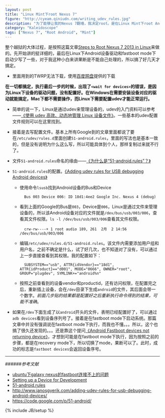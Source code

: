 ```yaml
---
layout: post
title: "Linux Mint下root Nexus 7"
figure: "http://cyeam.qiniudn.com/writing_udev_rules.jpg"
description: "为了能够让我的Nexus 7翻墙，我决定root。是在Linux Mint下root Android。看着也不难，结果搞了好几天。越到一半机子驱动问题，没办法继续了，看着一块砖头放在那，真叫个急啊。root成功后，twitter还是上不去，还得再写一篇文章来总结一下Android翻墙。"
category: "Kaleidoscope"
tags: ["Nexus 7", "Root Android", "Mint"]
---
```


整个越狱的大体过程，是按照这篇文章[Steps to Root Nexus 7 2013 in Linux](http://itsfoss.com/root-nexus-7-2013-ubuntu-linux/)来做的。先开始讲的挺详细的，最后在Linux下Android设备驱动和fastboot mode下启动少写了一些，对于我这种小白来讲果断是不能自己处理的，所以搞了好几天才搞定。

+ 里面用到的TWRP无法下载，使用[百度网盘](http://pan.baidu.com/wap/link?uk=3593604652&shareid=453410427&third=0)提供的下载

**在一切都搞定，执行最后一步的时候，出现了`<wait for devices>`的错误，是因为Linux下设备的驱动问题，没有配置好。在Windows在需要安装设备对应的驱动就能搞定，Mac下都不需要操作，而Linux下需要配置udev才能正常运行。**

+ 简单的说一下，Linux是通过udev来管理设备的，udev的入门资料可以参考——[《使用 udev 高效、动态地管理 Linux 设备文件》](http://www.ibm.com/developerworks/cn/linux/l-cn-udev/)。一些基本的udev配置文件规则可以在这里找到。

+ 接着是去写配置文件。基本上所有Google到的文章里面都说了要在`/etc/udev/rules.d`里面创建`51-android.rules`，里面的写法也是基本一致的，但是没有说明为什么这么写，所以可能具体到个人，那样复制过来就不行了。

+ 文件`51-android.rules`命名的缘由——[《为什么是“51-android.rules”？》](http://www.cnblogs.com/frydsh/archive/2013/03/07/2949089.html)

+ `51-android.rules`的配置。[《Adding udev rules for USB debugging Android devices》](http://www.janosgyerik.com/adding-udev-rules-for-usb-debugging-android-devices/)

    + 使用命令`lsusb`找到Android设备的Bus和Device

            Bus 003 Device 006: ID 18d1:4ee2 Google Inc. Nexus 4 (debug)

    + 看到上面的Google的Bus是`003`，Device是`006`，Linux是通过文件来管理设备的，所以该Android设备对应的文件就是`/dev/bus/usb/003/006`，查看其文件权限。`ls -l /dev/bus/usb/003/006`查看其文件权限。

            crw-rw----+ 1 root audio 189, 261  2月  2 14:56 /dev/bus/usb/003/006

    + 编辑`/etc/udev/rules.d/51-android.rules`。该文件内需要添加用户组和用户名，之前不确定是什么，试了好几次，也不知道对了没有，可以通过上一步直接查看到其权限。我的配置如下：

            SUBSYSTEM=="usb", ATTR{idVendor}=="18d1", ATTR{idProduct}=="d001", MODE="0666", OWNER="root", GROUP="plugdev", SYMLINK+="android%n"

    + 按照之前查看到的设备vendor和productid，还有访问权限，在配置完之后，重新插上设备，会在`/dev`目录下生成`android`的文件，其后面会带一个数字。*前面几步贴的结果都是配置好之后重新执行命令得到的结果，可能不准确*。 

   
+ 如果在`/dev`下面生成了以`android`开头的文件，表明已经配置好了，可以通过`adb devices`看到设备序列号了。接着是在fastboot mode下启动系统。那篇文章中并没有强调说在fastboot mode下执行，而我也不懂。。。所以，这个也搞了很久还发现的。。。还是靠这个提问[《Android Fastboot devices not returning device》](http://stackoverflow.com/questions/8588595/android-fastboot-devices-not-returning-device)，才想到可能是在fastboot mode下执行，因为按照之前的步骤，都是在recovery mode下，所以切换了mode，果断可以了。此时，成功的标志是`fastboot devices`会返回设备序号。

---

<div id="stacktack-21499972"></div>

######*参考文献*
+ [ubuntu下galaxy nexus的fastboot连接不上的问题](http://blog.csdn.net/gexueyuan/article/details/8720570)
+ [Setting up a Device for Development](http://developer.android.com/tools/device.html)
+ [51-android.rules](https://github.com/M0Rf30/android-udev-rules/blob/master/51-android.rules)
+ http://www.janosgyerik.com/adding-udev-rules-for-usb-debugging-android-devices/
+ https://code.google.com/p/51-android/

{% include JB/setup %}